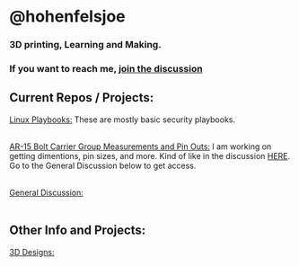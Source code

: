 # @hohenfelsjoe
### 3D printing, Learning and Making.


### If you want to reach me, [join the discussion](https://github.com/hohenfelsjoe/Comms/discussions/1)


## Current Repos / Projects:

[Linux Playbooks:](https://github.com/hohenfelsjoe/Playbooks)
These are mostly basic security playbooks.
<br></br>

[AR-15 Bolt Carrier Group Measurements and Pin Outs:](https://github.com/hohenfelsjoe/BCG_Measurements "Join the Discussion below if you want access") I am working on getting dimentions, pin sizes, and more. Kind of like in the discussion [HERE](https://www.m4carbine.net/showthread.php?233058-School-of-the-American-Rifle). Go to the General Discussion below to get access.
<br></br>

[General Discussion:](https://github.com/hohenfelsjoe/Comms/discussions)
<br></br>

## Other Info and Projects:

[3D Designs:](https://www.thingiverse.com/hohenfelsjoe/designs) 


<!---
hohenfelsjoe/hohenfelsjoe is a ✨ special ✨ repository because its `README.md` (this file) appears on your GitHub profile.
You can click the Preview link to take a look at your changes.
--->
